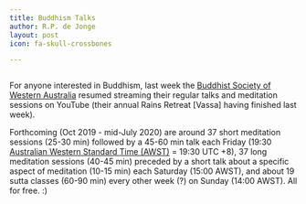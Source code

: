 ```yaml
---
title: Buddhism Talks
author: R.P. de Jonge
layout: post
icon: fa-skull-crossbones

---
```

<span class="image left"><img src="{{ 'assets/images/bswa2.png' | relative_url }}" alt="" /></span>

<p>For anyone interested in Buddhism, last week the <a href="https://www.youtube.com/channel/UC6M_EhnSSdTG_SXUp6IAWmQ">Buddhist Society of Western Australia</a> resumed streaming their  regular talks and meditation sessions on YouTube (their annual Rains Retreat [Vassa] having finished last week).</p>

<p>Forthcoming (Oct 2019 - mid-July 2020) are around 37 short meditation sessions (25-30 min) followed by a 45-60 min talk 
each Friday (19:30 <a href="https://www.timeanddate.com/time/zones/awst">Australian Western Standard Time (AWST)</a> = 19:30 UTC +8), 37 long meditation sessions (40-45 min) preceded by a short talk about a specific aspect of meditation (10-15 min) each Saturday (15:00 AWST), and about 19 sutta classes (60-90 min) every other week (?) on Sunday (14:00 AWST). All for free. :)</p>
